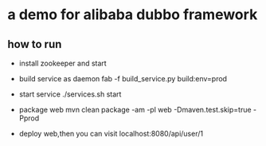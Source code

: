 # a demo for alibaba dubbo framework

## how to run
- install zookeeper and start

- build service as daemon
  fab -f build_service.py build:env=prod

- start service
./services.sh start

- package web
mvn clean package -am -pl web -Dmaven.test.skip=true -Pprod

- deploy web,then you can visit
localhost:8080/api/user/1

